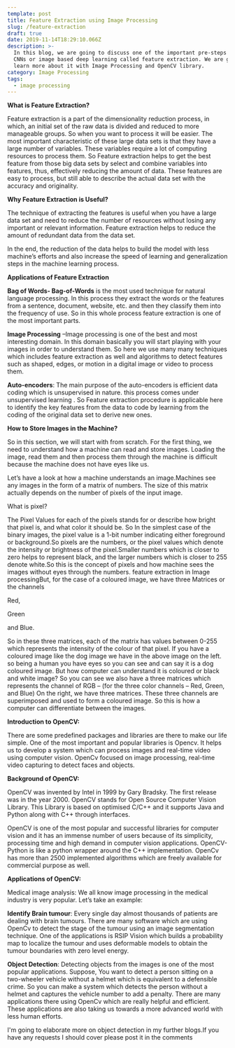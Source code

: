 ```yaml
---
template: post
title: Feature Extraction using Image Processing
slug: /feature-extraction
draft: true
date: 2019-11-14T18:29:10.066Z
description: >-
  In this blog, we are going to discuss one of the important pre-steps to any
  CNNs or image based deep learning called feature extraction. We are going to
  learn more about it with Image Processing and OpenCV library.
category: Image Processing
tags:
  - image processing
---
```

**What is Feature Extraction?**

Feature extraction is a part of the dimensionality reduction process, in which, an initial set of the raw data is divided and reduced to more manageable groups. So when you want to process it will be easier. The most important characteristic of these large data sets is that they have a large number of variables. These variables require a lot of computing resources to process them. So Feature extraction helps to get the best feature from those big data sets by select and combine variables into features, thus, effectively reducing the amount of data. These features are easy to process, but still able to describe the actual data set with the accuracy and originality.

**Why Feature Extraction is Useful?**

The technique of extracting the features is useful when you have a large data set and need to reduce the number of resources without losing any important or relevant information. Feature extraction helps to reduce the amount of redundant data from the data set.

In the end, the reduction of the data helps to build the model with less machine’s efforts and also increase the speed of learning and generalization steps in the machine learning process.

**Applications of Feature Extraction**

**Bag of Words- Bag-of-Words** is the most used technique for natural language processing. In this process they extract the words or the features from a sentence, document, website, etc. and then they classify them into the frequency of use. So in this whole process feature extraction is one of the most important parts.

**Image Processing** –Image processing is one of the best and most interesting domain. In this domain basically you will start playing with your images in order to understand them. So here we use many many techniques which includes feature extraction as well and algorithms to detect features such as shaped, edges, or motion in a digital image or video to process them.

**Auto-encoders**: The main  purpose of the auto-encoders is efficient data coding which is unsupervised in nature. this process comes under unsupervised learning . So Feature extraction procedure is applicable here to identify the key features from the data to code by learning from the coding of the original data set to derive new ones.

**How to Store Images in the Machine?**

So in this section, we will start with from scratch. For the first thing, we need to understand how a machine can read and store images. Loading the image, read them and then process them through the machine is difficult because the machine does not have eyes like us.

Let’s have a look at how a machine understands an image.Machines see any images in the form of a matrix of numbers. The size of this matrix actually depends on the number of pixels of the input image.

What is pixel?

The Pixel Values for each of the pixels stands for or describe how bright that pixel is, and what color it should be. So In the simplest case of the binary images, the pixel value is a 1-bit number indicating either foreground or background.So pixels are the numbers, or the pixel values which  denote the intensity or brightness of the pixel.Smaller numbers which is closer to zero helps to represent black, and the larger numbers which is closer to 255 denote white.So this is the concept of pixels and how machine sees the images without eyes through the numbers. feature extraction in Image processingBut, for the case of a coloured image, we have  three Matrices or the channels

Red,

Green

and Blue.

So in these three matrices, each of the matrix has values between 0-255 which represents the intensity of the colour of that pixel. If you  have a coloured image like the dog image we have in the above image on the left. so being a human you have eyes so you can see and can say it is a dog coloured image. But how computer can understand it is coloured or black and white image? So you can see we also have a three matrices which represents the channel of RGB – (for the three color channels – Red, Green, and Blue) On the right, we have three matrices. These three channels are superimposed and used to form a coloured image.  So this is how a computer can differentiate between the images.

 **Introduction to OpenCV:**

There are some predefined packages and libraries are there to make our life simple. One of the most important and popular libraries is Opencv. It helps us to develop a system which can process images and real-time video using computer vision. OpenCv focused on image processing, real-time video capturing to detect faces and objects.

**Background of OpenCV:**

 OpenCV was invented by  Intel in 1999 by Gary Bradsky. The first release was in the year 2000. OpenCV stands for Open Source Computer Vision Library. This Library is based on optimised C/C++ and it supports Java and Python along with C++ through interfaces. 

OpenCV is one of the most popular and successful libraries for computer vision and it has an immense number of users because of its simplicity, processing time and high demand in computer vision applications. OpenCV-Python is like a python wrapper around the C++ implementation. OpenCv has more than 2500 implemented algorithms which are freely available for commercial purpose as well.

**Applications of OpenCV:**

Medical image analysis: We all know image processing in the medical industry is very popular.  Let’s take an example:

**Identify Brain tumour**: Every single day almost thousands of patients are dealing with brain tumours. There are many software which are using OpenCv to detect the stage of the tumour using an image segmentation technique. One of the applications is RSIP Vision which builds a probability map to localize the tumour and uses deformable models to obtain the tumour boundaries with zero level energy.

**Object Detection**: Detecting objects from the images is one of the most popular applications. Suppose, You want to detect a person sitting on a two-wheeler vehicle without a helmet which is equivalent to a defensible crime. So you can make a system which detects the person without a helmet and captures the vehicle number to add a penalty. There are many applications there using OpenCv which are really helpful and efficient. These applications are also taking us towards a more advanced world with less human efforts.

I'm going to elaborate more on object detection in my further blogs.If you have any requests I should cover please post it in the comments
